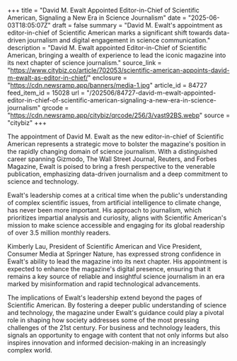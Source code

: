 +++
title = "David M. Ewalt Appointed Editor-in-Chief of Scientific American, Signaling a New Era in Science Journalism"
date = "2025-06-03T18:05:07Z"
draft = false
summary = "David M. Ewalt's appointment as editor-in-chief of Scientific American marks a significant shift towards data-driven journalism and digital engagement in science communication."
description = "David M. Ewalt appointed Editor-in-Chief of Scientific American, bringing a wealth of experience to lead the iconic magazine into its next chapter of science journalism."
source_link = "https://www.citybiz.co/article/702053/scientific-american-appoints-david-m-ewalt-as-editor-in-chief/"
enclosure = "https://cdn.newsramp.app/banners/media-1.jpg"
article_id = 84727
feed_item_id = 15028
url = "/202506/84727-david-m-ewalt-appointed-editor-in-chief-of-scientific-american-signaling-a-new-era-in-science-journalism"
qrcode = "https://cdn.newsramp.app/citybiz/qrcode/256/3/vast92BS.webp"
source = "citybiz"
+++

<p>The appointment of David M. Ewalt as the new editor-in-chief of Scientific American represents a strategic move to bolster the magazine's position in the rapidly changing domain of science journalism. With a distinguished career spanning Gizmodo, The Wall Street Journal, Reuters, and Forbes Magazine, Ewalt is poised to bring a fresh perspective to the venerable publication, emphasizing data-driven journalism and a deep commitment to science and technology.</p><p>Ewalt's leadership comes at a critical time when the public's understanding of complex scientific issues, from artificial intelligence to climate change, has never been more important. His approach to journalism, which prioritizes impartial analysis and curiosity, aligns with Scientific American's mission to make science accessible and engaging for its global readership of over 3.5 million monthly readers.</p><p>Kimberly Lau, President of Scientific American and Vice President, Consumer Media at Springer Nature, has expressed strong confidence in Ewalt's ability to lead the magazine into its next chapter. His appointment is expected to enhance the magazine's digital presence, ensuring that it remains a key source of reliable and insightful science journalism in an era marked by misinformation and rapid technological advancements.</p><p>The implications of Ewalt's leadership extend beyond the pages of Scientific American. By fostering a deeper public understanding of science and technology, the magazine under Ewalt's guidance could play a pivotal role in shaping how society addresses some of the most pressing challenges of the 21st century. For business and technology leaders, this signals an opportunity to engage with content that not only informs but also inspires innovation and informed decision-making in an increasingly complex world.</p>